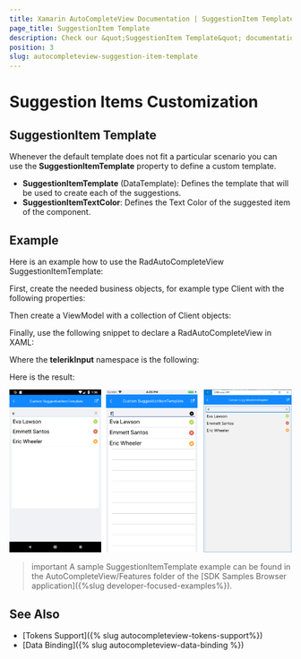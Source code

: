 ```yaml
---
title: Xamarin AutoCompleteView Documentation | SuggestionItem Template
page_title: SuggestionItem Template
description: Check our &quot;SuggestionItem Template&quot; documentation article for Telerik AutoCompleteView for Xamarin control.
position: 3
slug: autocompleteview-suggestion-item-template
---
```


# Suggestion Items Customization

## SuggestionItem Template

Whenever the default template does not fit a particular scenario you can use the **SuggestionItemTemplate** property to define a custom template.

* **SuggestionItemTemplate** (DataTemplate): Defines the template that will be used to create each of the suggestions.
* **SuggestionItemTextColor**: Defines the Text Color of the suggested item of the component.

## Example

Here is an example how to use the RadAutoCompleteView SuggestionItemTemplate:

First, create the needed business objects, for example type Client with the following properties:

<snippet id='autocompleteview-features-businessobject'/>

Then create a ViewModel with a collection of Client objects:

<snippet id='autocompleteview-features-viewmodel'/>

Finally, use the following snippet to declare a RadAutoCompleteView in XAML:

<snippet id='autocompleteview-features-suggestion-item-template'/>

Where the **telerikInput** namespace is the following:

<snippet id='xmlns-telerikinput'/>

Here is the result:

![AutoCompleteView SuggestionItemTemplate Example](images/autocompleteview-suggestionitem-template.png "AutoCompleteView SuggestionItemTemplate Example")

>important A sample SuggestionItemTemplate example can be found in the AutoCompleteView/Features folder of the [SDK Samples Browser application]({%slug developer-focused-examples%}).

## See Also

- [Tokens Support]({% slug autocompleteview-tokens-support%})
- [Data Binding]({% slug autocompleteview-data-binding %})
